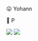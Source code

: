 :stuck_out_tongue: Yohann

:peach: P

<div>
  <img src="http://github-profile-summary-cards.vercel.app/api/cards/profile-details?username=yoyopch&theme=github_dark" />
  <img src="http://github-profile-summary-cards.vercel.app/api/cards/repos-per-language?username=yoyopch&theme=github_dark" />
</div>  
